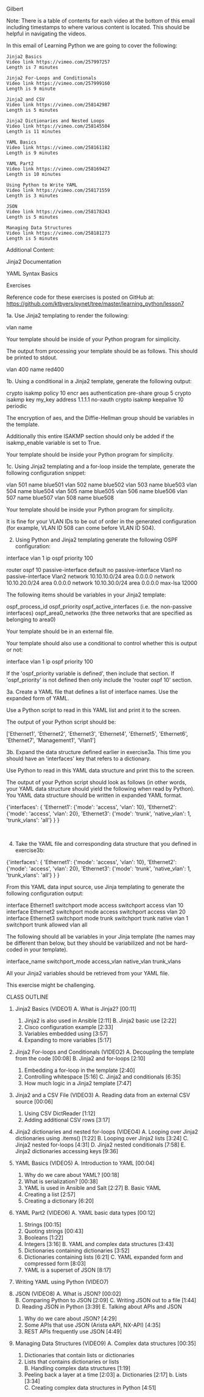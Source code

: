 Gilbert

Note: There is a table of contents for each video at the bottom of this email including timestamps to where various content is located. This should be helpful in navigating the videos.


﻿In this email of Learning Python we are going to cover the following:
 

    Jinja2 Basics
    Video link https://vimeo.com/257997257
    Length is 7 minutes
     
    Jinja2 For-Loops and Conditionals
    Video link https://vimeo.com/257999160
    Length is 9 minute
     
    Jinja2 and CSV
    Video link https://vimeo.com/258142987
    Length is 5 minutes
     
    Jinja2 Dictionaries and Nested Loops
    Video link https://vimeo.com/258145504
    Length is 11 minutes
     
    YAML Basics
    Video link https://vimeo.com/258161182
    Length is 9 minutes
     
    YAML Part2
    Video link https://vimeo.com/258169427
    Length is 10 minutes
     
    Using Python to Write YAML
    Video link https://vimeo.com/258171559
    Length is 3 minutes
     
    JSON
    Video link https://vimeo.com/258178243
    Length is 5 minutes
     
    Managing Data Structures
    Video link https://vimeo.com/258181273
    Length is 5 minutes





Additional Content:

Jinja2 Documentation

YAML Syntax Basics





Exercises

Reference code for these exercises is posted on GitHub at:
    https://github.com/ktbyers/pynet/tree/master/learning_python/lesson7



1a. Use Jinja2 templating to render the following:

vlan 
   name 


Your template should be inside of your Python program for simplicity.

The output from processing your template should be as follows. This should be printed to stdout.

vlan 400
   name red400


1b. Using a conditional in a Jinja2 template, generate the following output:

crypto isakmp policy 10
 encr aes
 authentication pre-share
 group 5
crypto isakmp key my_key address 1.1.1.1 no-xauth
crypto isakmp keepalive 10 periodic


The encryption of aes, and the Diffie-Hellman group should be variables in the template.

Additionally this entire ISAKMP section should only be added if the isakmp_enable variable is set to True.

Your template should be inside your Python program for simplicity.


1c. Using Jinja2 templating and a for-loop inside the template, generate the following configuration snippet:

vlan 501
   name blue501
vlan 502
   name blue502
vlan 503
   name blue503
vlan 504
   name blue504
vlan 505
   name blue505
vlan 506
   name blue506
vlan 507
   name blue507
vlan 508
   name blue508


Your template should be inside your Python program for simplicity.

It is fine for your VLAN IDs to be out of order in the generated configuration (for example, VLAN ID 508 can come before VLAN ID 504).


2. Using Python and Jinja2 templating generate the following OSPF configuration:

interface vlan 1
   ip ospf priority 100

router ospf 10
   passive-interface default
   no passive-interface Vlan1
   no passive-interface Vlan2
   network 10.10.10.0/24 area 0.0.0.0
   network 10.10.20.0/24 area 0.0.0.0
   network 10.10.30.0/24 area 0.0.0.0
   max-lsa 12000


The following items should be variables in your Jinja2 template:

​ospf_process_id
ospf_priority
ospf_active_interfaces (i.e. the non-passive interfaces)
ospf_area0_networks (the three networks that are specified as belonging to area0)


Your template should be in an external file.

Your template should also use a conditional to control whether this is output or not:

interface vlan 1
   ip ospf priority 100


If the 'ospf_priority variable is defined', then include that section. If 'ospf_priority' is not defined then only include the 'router ospf 10' section.


3a. Create a YAML file that defines a list of interface names. Use the expanded form of YAML.

Use a Python script to read in this YAML list and print it to the screen.

The output of your Python script should be:

['Ethernet1', 'Ethernet2', 'Ethernet3', 'Ethernet4', 'Ethernet5', 'Ethernet6', 'Ethernet7', 'Management1', 'Vlan1']



3b. Expand the data structure defined earlier in exercise3a. This time you should have an 'interfaces' key that refers to a dictionary.

Use Python to read in this YAML data structure and print this to the screen.

The output of your Python script should look as follows (in other words, your YAML data structure should yield the following when read by Python). You YAML data structure should be written in expanded YAML format.


{'interfaces': {
    'Ethernet1': {'mode': 'access', 'vlan': 10},
    'Ethernet2': {'mode': 'access', 'vlan': 20},
    'Ethernet3': {'mode': 'trunk',
                  'native_vlan': 1,
                  'trunk_vlans': 'all'}
    }
}

​

4. Take the YAML file and corresponding data structure that you defined in exercise3b:

{'interfaces': {
    'Ethernet1': {'mode': 'access', 'vlan': 10},
    'Ethernet2': {'mode': 'access', 'vlan': 20},
    'Ethernet3': {'mode': 'trunk',
                  'native_vlan': 1,
                  'trunk_vlans': 'all'}
    }
}


From this YAML data input source, use Jinja templating to generate the following configuration output:


interface Ethernet1
  switchport mode access
  switchport access vlan 10
interface Ethernet2
  switchport mode access
  switchport access vlan 20
interface Ethernet3
  switchport mode trunk
  switchport trunk native vlan 1
  switchport trunk allowed vlan all


The following should all be variables in your Jinja template (the names may be different than below, but they should be variabilized and not be hard-coded in your template).

interface_name
switchport_mode
access_vlan
native_vlan
trunk_vlans


All your Jinja2 variables should be retrieved from your YAML file. 

This exercise might be challenging.




CLASS OUTLINE


1. Jinja2 Basics (VIDEO1)
   A. What is Jinja2?   [00:11]
      1. Jinja2 is also used in Ansible   [2:11]
   B. Jinja2 basic use   [2:22] 
      1. Cisco configuration example   [2:33]
      2. Variables embedded using    [3:57]
      3. Expanding to more variables   [5:17]

2. Jinja2 For-loops and Conditionals (VIDEO2)
   A. Decoupling the template from the code   [00:08]
   B. Jinja2 and for-loops   [2:10]
      1. Embedding a for-loop in the template   [2:40]
      2. Controlling whitespace   [5:16]
   C. Jinja2 and conditionals   [6:35]
      1. How much logic in a Jinja2 template   [7:47]

3. Jinja2 and a CSV File (VIDEO3)
   A. Reading data from an external CSV source   [00:06]
      1. Using CSV DictReader   [1:12]
      2. Adding additional CSV rows   [3:17]

4. Jinja2 dictionaries and nested for-loops (VIDEO4)
   A. Looping over Jinja2 dictionaries using .items()   [1:22]
   B. Looping over Jinja2 lists   [3:24]
   C. Jinja2 nested for-loops   [4:31]
   D. Jinja2 nested conditionals   [7:58]
   E. Jinja2 dictionaries accessing keys   [9:36]

5. YAML Basics (VIDEO5)
   A. Introduction to YAML   [00:04]
      1. Why do we care about YAML?   [00:18]
      2. What is serialization?   [00:38]
      3. YAML is used in Ansible and Salt   [2:27]
   B. Basic YAML
      1. Creating a list   [2:57]
      2. Creating a dictionary   [6:20]

6. YAML Part2 (VIDEO6)
   A. YAML basic data types   [00:12]
      1. Strings   [00:15]
      2. Quoting strings   [00:43]
      3. Booleans   [1:22]
      4. Integers   [3:16]
   B. YAML and complex data structures   [3:43]
      1. Dictionaries containing dictionaries   [3:52]
      2. Dictionaries containing lists   [6:21]
   C. YAML expanded form and compressed form   [8:03]
      1. YAML is a superset of JSON   [8:17]

7. Writing YAML using Python (VIDEO7)

8. JSON (VIDEO8)
   A. What is JSON?   [00:02]  
   B. Comparing Python to JSON   [2:09]
   C. Writing JSON out to a file   [1:44]
   D. Reading JSON in Python   [3:39]
   E. Talking about APIs and JSON   
      1. Why do we care about JSON?   [4:29]
      2. Some APIs that use JSON (Arista eAPI, NX-API)   [4:35]
      3. REST APIs frequently use JSON   [4:49]

9. Managing Data Structures (VIDEO9)
   A. Complex data structures   [00:35]
      1. Dictionaries that contain lists or dictionaries   
      2. Lists that contains dictionaries or lists   
   B. Handling complex data structures   [1:19]
      1. Peeling back a layer at a time   [2:03]
         a. Dictionaries   [2:17]
         b. Lists   [3:34]    
   C. Creating complex data structures in Python   [4:51]
   






